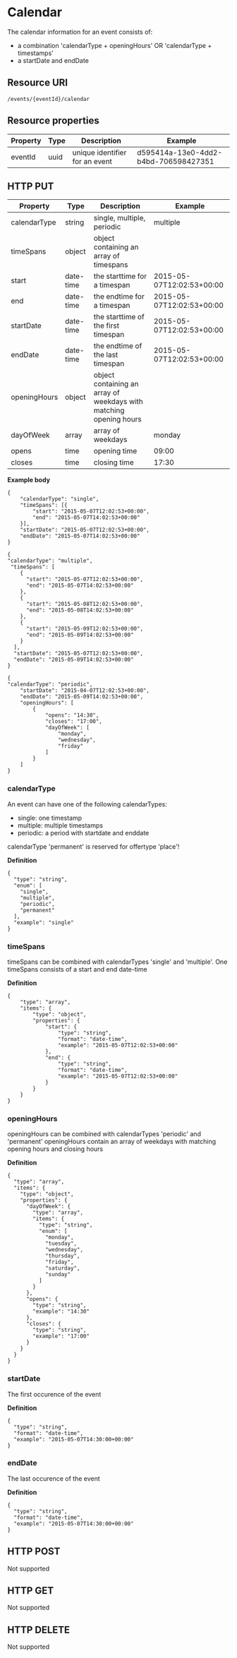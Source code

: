 ---
---

# Calendar

The calendar information for an event consists of:
- a combination 'calendarType + openingHours' OR 'calendarType + timestamps'
- a startDate and endDate

## Resource URI

```
/events/{eventId}/calendar
```

## Resource properties

| Property	| Type | Description | Example |
|--|--|--|--|
| eventId	| uuid | unique identifier for an event | d595414a-13e0-4dd2-b4bd-706598427351 |


## HTTP PUT

| Property	| Type | Description | Example |
|--|--|--|--|
| calendarType | string | single, multiple, periodic | multiple |
| timeSpans | object | object containing an array of timespans | |
| start | date-time | the starttime for a timespan | 2015-05-07T12:02:53+00:00 |
| end | date-time | the endtime for a timespan | 2015-05-07T12:02:53+00:00 |
| startDate | date-time | the starttime of the first timespan | 2015-05-07T12:02:53+00:00 |
| endDate | date-time | the endtime of the last timespan | 2015-05-07T12:02:53+00:00 |
| openingHours | object | object containing an array of weekdays with matching opening hours |  |
| dayOfWeek | array | array of weekdays | monday |
| opens | time | opening time | 09:00 |
| closes | time | closing time | 17:30 |



**Example body**

```
{
    "calendarType": "single",
    "timeSpans": [{
        "start": "2015-05-07T12:02:53+00:00",
        "end": "2015-05-07T14:02:53+00:00"
    }],
    "startDate": "2015-05-07T12:02:53+00:00",
    "endDate": "2015-05-07T14:02:53+00:00"
}
```

```
{
"calendarType": "multiple",
 "timeSpans": [
    {
      "start": "2015-05-07T12:02:53+00:00",
      "end": "2015-05-07T14:02:53+00:00"
    },
    {
      "start": "2015-05-08T12:02:53+00:00",
      "end": "2015-05-08T14:02:53+00:00"
    },
    {
      "start": "2015-05-09T12:02:53+00:00",
      "end": "2015-05-09T14:02:53+00:00"
    }
  ],
  "startDate": "2015-05-07T12:02:53+00:00",
  "endDate": "2015-05-09T14:02:53+00:00"
}
```
  

```
{
"calendarType": "periodic",
    "startDate": "2015-04-07T12:02:53+00:00",
    "endDate": "2015-05-09T14:02:53+00:00",
    "openingHours": [
        {
            "opens": "14:30",
            "closes": "17:00",
            "dayOfWeek": [
                "monday",
                "wednesday",
                "friday"
            ]
        }
    ]
}
```

### calendarType

An event can have one of the following calendarTypes:
- single: one timestamp
- multiple: multiple timestamps
- periodic: a period with startdate and enddate

calendarType 'permanent' is reserved for offertype 'place'!

**Definition**

```
{
  "type": "string",
  "enum": [
    "single",
    "multiple",
    "periodic",
    "permanent"
  ],
  "example": "single"
}
```

### timeSpans

timeSpans can be combined with calendarTypes 'single' and 'multiple'.
One timeSpans consists of a start and end date-time


**Definition**

```
{
    "type": "array",
    "items": {
        "type": "object",
        "properties": {
            "start": {
                "type": "string",
                "format": "date-time",
                "example": "2015-05-07T12:02:53+00:00"
            },
            "end": {
                "type": "string",
                "format": "date-time",
                "example": "2015-05-07T12:02:53+00:00"
            }
        }
    }
}
```


### openingHours

openingHours can be combined with calendarTypes 'periodic' and 'permanent'
openingHours contain an array of weekdays with matching opening hours and closing hours

**Definition**

```
{
  "type": "array",
  "items": {
    "type": "object",
    "properties": {
      "dayOfWeek": {
        "type": "array",
        "items": {
          "type": "string",
          "enum": [
            "monday",
            "tuesday",
            "wednesday",
            "thursday",
            "friday",
            "saturday",
            "sunday"
          ]
        } 
      },
      "opens": {
        "type": "string",
        "example": "14:30"
      },
      "closes": {
        "type": "string",
        "example": "17:00"
      }
    }
  }
}
```

### startDate

The first occurence of the event

**Definition**
```
{
  "type": "string",
  "format": "date-time",
  "example": "2015-05-07T14:30:00+00:00"
}
```

### endDate

The last occurence of the event

**Definition**
```
{
  "type": "string",
  "format": "date-time",
  "example": "2015-05-07T14:30:00+00:00"
}
```

## HTTP POST

Not supported

## HTTP GET

Not supported

## HTTP DELETE

Not supported

